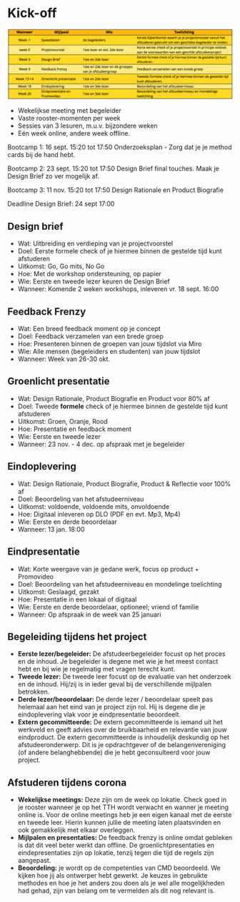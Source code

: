 # Kick-off

![](<../../.gitbook/assets/image (5) (1) (1).png>)



* Wekelijkse meeting met begeleider
* Vaste rooster-momenten per week
* Sessies van 3 lesuren, m.u.v. bijzondere weken
* Eén week online, andere week offline.

Bootcamp 1: 16 sept. 15:20 tot 17:50 Onderzoeksplan - Zorg dat je je method cards bij de hand hebt.

Bootcamp 2: 23 sept. 15:20 tot 17:50 Design Brief final touches. Maak je Design Brief zo ver mogelijk af.

Bootcamp 3: 11 nov. 15:20 tot 17:50 Design Rationale en Product Biografie

Deadline Design Brief: 24 sept 17:00

## Design brief

* Wat: Uitbreiding en verdieping van je projectvoorstel
* Doel: Eerste formele check of je hiermee binnen de gestelde tijd kunt afstuderen
* Uitkomst: Go, Go mits, No Go
* Hoe: Met de workshop ondersteuning, op papier
* Wie: Eerste en tweede lezer keuren de Design Brief
* Wanneer: Komende 2 weken workshops, inleveren vr. 18 sept. 16:00

## Feedback Frenzy

* Wat: Een breed feedback moment op je concept
* Doel: Feedback verzamelen van een brede groep
* Hoe: Presenteren binnen de groepen van jouw tijdslot via Miro
* Wie: Alle mensen (begeleiders en studenten) van jouw tijdslot
* Wanneer: Week van 26-30 okt.

## Groenlicht presentatie

* Wat: Design Rationale, Product Biografie en Product voor 80% af
* Doel: Tweede **formele** check of je hiermee binnen de gestelde tijd kunt afstuderen
* Uitkomst: Groen, Oranje, Rood
* Hoe: Presentatie en feedback moment
* Wie: Eerste en tweede lezer
* Wanneer: 23 nov. - 4 dec. op afspraak met je begeleider

## Eindoplevering

* Wat: Design Rationale, Product Biografie, Product & Reflectie voor 100% af
* Doel: Beoordeling van het afstudeerniveau
* Uitkomst: voldoende, voldoende mits, onvoldoende
* Hoe: Digitaal inleveren op DLO (PDF en evt. Mp3, Mp4)
* Wie: Eerste en derde beoordelaar
* Wanneer: 13 jan. 18:00

## Eindpresentatie

* Wat: Korte weergave van je gedane werk, focus op product + Promovideo
* Doel: Beoordeling van het afstudeerniveau en mondelinge toelichting
* Uitkomst: Geslaagd, gezakt
* Hoe: Presentatie in een lokaal of digitaal
* Wie: Eerste en derde beoordelaar, optioneel; vriend of familie
* Wanneer: Op afspraak in de week van 25 januari

## Begeleiding tijdens het project

* **Eerste lezer/begeleider:** De afstudeerbegeleider focust op het proces en de inhoud. Je begeleider is degene met wie je het meest contact hebt en bij wie je regelmatig met vragen terecht kunt.
* **Tweede lezer:** De tweede leer focust op de evaluatie van het onderzoek en de inhoud. Hij/zij is in ieder geval bij de verschillende mijlpalen betrokken.
* **Derde lezer/beoordelaar:** De derde lezer / beoordelaar speelt pas helemaal aan het eind van je project zijn rol. Hij is degene die je eindoplevering vlak voor je eindpresentatie beoordeelt.
* **Extern gecommitteerde:** De extern gecommitteerde is iemand uit het werkveld en geeft advies over de bruikbaarheid en relevantie van jouw eindproduct. De extern gecommitteerde is inhoudelijk deskundig op het afstudeeronderwerp. Dit is je opdrachtgever of de belangenvereniging (of andere belanghebbende) die je hebt geconsulteerd voor jouw project.

## Afstuderen tijdens corona

* **Wekelijkse meetings:** Deze zijn om de week op lokatie. Check goed in je rooster wanneer je op het TTH wordt verwacht en wanner je meeting online is. Voor de online meetings heb je een eigen kanaal met de eerste en tweede leer. Hierin kunnen jullie de meeting laten plaatsvinden en ook gemakkelijk met elkaar overleggen.
* **Mijlpalen en presentaties:** De feedback frenzy is online omdat gebleken is dat dit veel beter werkt dan offline. De groenlichtpresentaties en eindepresentaties zijn op lokatie, tenzij tegen die tijd de regels zijn aangepast.
* **Beoordeling:** je wordt op de competenties van CMD beoordeeld. We kijken hoe jij als ontwerper hebt gewerkt. Je keuzes in gebruikte methodes en hoe je het anders zou doen als je wel alle mogelijkheden had gehad, zijn van belang om te vermelden als dit nog relevant is.
